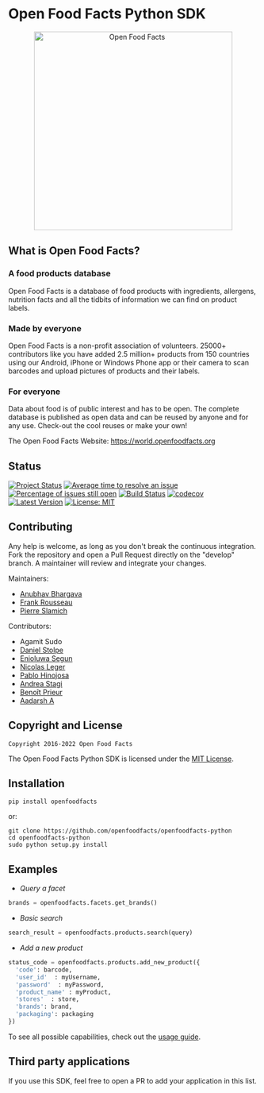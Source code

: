 # Open Food Facts Python SDK

<div align="center">
  <img width="400" src="https://blog.openfoodfacts.org/wp-content/uploads/2022/05/EXE_LOGO_OFF_RVB_Plan-de-travail-1-copie-0-1-768x256.jpg" alt="Open Food Facts"/>
</div>

## What is Open Food Facts?

### A food products database

Open Food Facts is a database of food products with ingredients, allergens, nutrition facts and all the tidbits of information we can find on product labels.

### Made by everyone

Open Food Facts is a non-profit association of volunteers.
25000+ contributors like you have added 2.5 million+ products from 150 countries using our Android, iPhone or Windows Phone app or their camera to scan barcodes and upload pictures of products and their labels.

### For everyone

Data about food is of public interest and has to be open. The complete database is published as open data and can be reused by anyone and for any use. Check-out the cool reuses or make your own! 

The Open Food Facts Website: <https://world.openfoodfacts.org>

## Status

[![Project Status](https://opensource.box.com/badges/active.svg)](https://opensource.box.com/badges)
[![Average time to resolve an issue](https://isitmaintained.com/badge/resolution/openfoodfacts/openfoodfacts-python.svg)](https://isitmaintained.com/project/openfoodfacts/openfoodfacts-python.svg "Average time to resolve an issue")
[![Percentage of issues still open](https://isitmaintained.com/badge/open/openfoodfacts/openfoodfacts-python.svg)](https://isitmaintained.com/project/openfoodfacts/openfoodfacts-python.svg "Percentage of issues still open")
[![Build Status](https://travis-ci.org/openfoodfacts/openfoodfacts-python.svg?branch=master)](https://travis-ci.org/openfoodfacts/openfoodfacts-python)
[![codecov](https://codecov.io/gh/openfoodfacts/openfoodfacts-python/branch/master/graph/badge.svg)](https://codecov.io/gh/openfoodfacts/openfoodfacts-python)
[![Latest Version](https://img.shields.io/pypi/v/openfoodfacts.svg)](https://pypi.org/project/openfoodfacts)
[![License: MIT](https://img.shields.io/badge/License-MIT-blue.svg)](https://github.com/openfoodfacts/openfoodfacts-python/blob/master/LICENSE)

## Contributing

Any help is welcome, as long as you don't break the continuous integration.
Fork the repository and open a Pull Request directly on the "develop" branch.
A maintainer will review and integrate your changes.

Maintainers:

- [Anubhav Bhargava](https://github.com/Anubhav-Bhargava)
- [Frank Rousseau](https://github.com/frankrousseau)
- [Pierre Slamich](https://github.com/teolemon)

Contributors:

- Agamit Sudo
- [Daniel Stolpe](https://github.com/numberpi)
- [Enioluwa Segun](https://github.com/enioluwas)
- [Nicolas Leger](https://github.com/nicolasleger)
- [Pablo Hinojosa](https://github.com/Pablohn26)
- [Andrea Stagi](https://github.com/astagi)
- [Benoît Prieur](https://github.com/benprieur)
- [Aadarsh A](https://github.com/aadarsh-ram)

## Copyright and License

    Copyright 2016-2022 Open Food Facts

The Open Food Facts Python SDK is licensed under the [MIT License](https://github.com/openfoodfacts/openfoodfacts-python/blob/develop/LICENSE).

## Installation

    pip install openfoodfacts

or:

    git clone https://github.com/openfoodfacts/openfoodfacts-python
    cd openfoodfacts-python
    sudo python setup.py install

## Examples

- *Query a facet*

```python
brands = openfoodfacts.facets.get_brands()
```

- *Basic search*

```python
search_result = openfoodfacts.products.search(query)
```

- *Add a new product*

```python
status_code = openfoodfacts.products.add_new_product({
  'code': barcode,
  'user_id'  : myUsername,
  'password'  : myPassword,
  'product_name' : myProduct,
  'stores'  : store,
  'brands': brand,
  'packaging': packaging
})
```

To see all possible capabilities, check out the [usage guide](https://openfoodfacts.github.io/openfoodfacts-python/Usage/).

## Third party applications
If you use this SDK, feel free to open a PR to add your application in this list.
